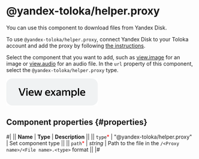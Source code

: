 # @yandex-toloka/helper.proxy

You can use this component to download files from Yandex Disk.

To use `@yandex-toloka/helper.proxy`, connect Yandex Disk to your Toloka account and add the proxy by following [the instructions](../../guide/concepts/prepare-data.md).

Select the component that you want to add, such as [view.image](view.image.md) for an image or [view.audio](view.audio.md) for an audio file. In the `url` property of this component, select the `@yandex-toloka/helper.proxy` type.

[![image](../_images/buttons/view-example.svg)](https://clck.ru/SVRpe)

## Component properties {#properties}

#|
|| **Name** | **Type** | **Description** ||
|| `type`<span style="color: red">\*</span> | "@yandex-toloka/helper.proxy" | Set component type ||
|| `path`<span style="color: red">\*</span> | _string_ | Path to the file in the `/<Proxy name>/<File name>.<type>` format ||
|#
